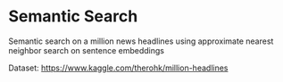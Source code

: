 # Semantic Search
Semantic search on a million news headlines using approximate nearest neighbor search on sentence embeddings

Dataset: https://www.kaggle.com/therohk/million-headlines

